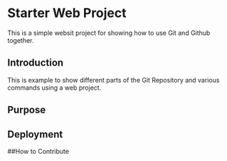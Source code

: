 # Starter Web Project

This is a simple websit project for showing 
how to use Git and Github together.

## Introduction

This is example to show different parts of the Git
Repository and various commands using a web project.

## Purpose

## Deployment

##How to Contribute